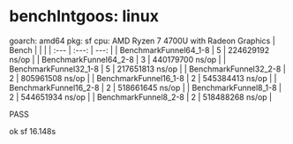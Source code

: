 # benchIntgoos: linux
goarch: amd64
pkg: sf
cpu: AMD Ryzen 7 4700U with Radeon Graphics
| Bench | | |
| :--- | :---: | ---: |
| BenchmarkFunnel64_1-8 | 5 |	224629192 ns/op |
| BenchmarkFunnel64_2-8 | 3	| 440179700 ns/op |
| BenchmarkFunnel32_1-8 | 5	| 217651813 ns/op |
| BenchmarkFunnel32_2-8 | 2	| 805961508 ns/op |
| BenchmarkFunnel16_1-8 | 2 | 545384413 ns/op |
| BenchmarkFunnel16_2-8 | 2 | 518661645 ns/op |
| BenchmarkFunnel8_1-8 | 2	| 544651934 ns/op |
| BenchmarkFunnel8_2-8 | 2	| 518488268 ns/op |

PASS

ok  	sf	16.148s
